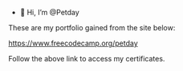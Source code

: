 - 👋 Hi, I’m @Petday

These are my portfolio gained from the site below:

https://www.freecodecamp.org/petday

Follow the above link to access my certificates.
